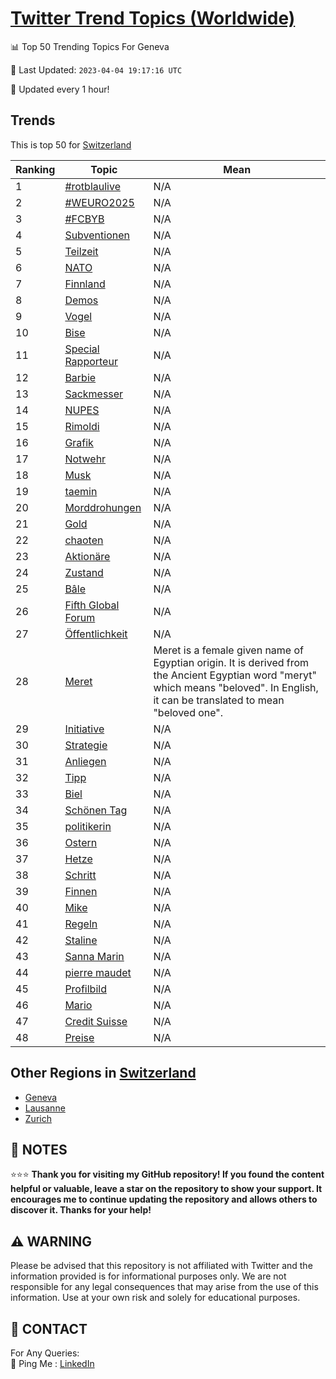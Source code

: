 [Twitter Trend Topics (Worldwide)](https://github.com/ErcinDedeoglu/Twitter-Trend-Topics)
==========


📊 Top 50 Trending Topics For Geneva

📆 Last Updated: `2023-04-04 19:17:16 UTC`

🔧 Updated every 1 hour!


## Trends

This is top 50 for [Switzerland](</Switzerland>)

| Ranking | Topic | Mean |
| ------- | ------------ | ------------ |
| 1 | [#rotblaulive](http://twitter.com/search?q=%23rotblaulive) | N/A |
| 2 | [#WEURO2025](http://twitter.com/search?q=%23WEURO2025) | N/A |
| 3 | [#FCBYB](http://twitter.com/search?q=%23FCBYB) | N/A |
| 4 | [Subventionen](http://twitter.com/search?q=Subventionen) | N/A |
| 5 | [Teilzeit](http://twitter.com/search?q=Teilzeit) | N/A |
| 6 | [NATO](http://twitter.com/search?q=NATO) | N/A |
| 7 | [Finnland](http://twitter.com/search?q=Finnland) | N/A |
| 8 | [Demos](http://twitter.com/search?q=Demos) | N/A |
| 9 | [Vogel](http://twitter.com/search?q=Vogel) | N/A |
| 10 | [Bise](http://twitter.com/search?q=Bise) | N/A |
| 11 | [Special Rapporteur](http://twitter.com/search?q=Special+Rapporteur) | N/A |
| 12 | [Barbie](http://twitter.com/search?q=Barbie) | N/A |
| 13 | [Sackmesser](http://twitter.com/search?q=Sackmesser) | N/A |
| 14 | [NUPES](http://twitter.com/search?q=NUPES) | N/A |
| 15 | [Rimoldi](http://twitter.com/search?q=Rimoldi) | N/A |
| 16 | [Grafik](http://twitter.com/search?q=Grafik) | N/A |
| 17 | [Notwehr](http://twitter.com/search?q=Notwehr) | N/A |
| 18 | [Musk](http://twitter.com/search?q=Musk) | N/A |
| 19 | [taemin](http://twitter.com/search?q=taemin) | N/A |
| 20 | [Morddrohungen](http://twitter.com/search?q=Morddrohungen) | N/A |
| 21 | [Gold](http://twitter.com/search?q=Gold) | N/A |
| 22 | [chaoten](http://twitter.com/search?q=chaoten) | N/A |
| 23 | [Aktionäre](http://twitter.com/search?q=Aktion%c3%a4re) | N/A |
| 24 | [Zustand](http://twitter.com/search?q=Zustand) | N/A |
| 25 | [Bâle](http://twitter.com/search?q=B%c3%a2le) | N/A |
| 26 | [Fifth Global Forum](http://twitter.com/search?q=Fifth+Global+Forum) | N/A |
| 27 | [Öffentlichkeit](http://twitter.com/search?q=%c3%96ffentlichkeit) | N/A |
| 28 | [Meret](http://twitter.com/search?q=Meret) | Meret is a female given name of Egyptian origin. It is derived from the Ancient Egyptian word "meryt" which means "beloved". In English, it can be translated to mean "beloved one". |
| 29 | [Initiative](http://twitter.com/search?q=Initiative) | N/A |
| 30 | [Strategie](http://twitter.com/search?q=Strategie) | N/A |
| 31 | [Anliegen](http://twitter.com/search?q=Anliegen) | N/A |
| 32 | [Tipp](http://twitter.com/search?q=Tipp) | N/A |
| 33 | [Biel](http://twitter.com/search?q=Biel) | N/A |
| 34 | [Schönen Tag](http://twitter.com/search?q=Sch%c3%b6nen+Tag) | N/A |
| 35 | [politikerin](http://twitter.com/search?q=politikerin) | N/A |
| 36 | [Ostern](http://twitter.com/search?q=Ostern) | N/A |
| 37 | [Hetze](http://twitter.com/search?q=Hetze) | N/A |
| 38 | [Schritt](http://twitter.com/search?q=Schritt) | N/A |
| 39 | [Finnen](http://twitter.com/search?q=Finnen) | N/A |
| 40 | [Mike](http://twitter.com/search?q=Mike) | N/A |
| 41 | [Regeln](http://twitter.com/search?q=Regeln) | N/A |
| 42 | [Staline](http://twitter.com/search?q=Staline) | N/A |
| 43 | [Sanna Marin](http://twitter.com/search?q=Sanna+Marin) | N/A |
| 44 | [pierre maudet](http://twitter.com/search?q=pierre+maudet) | N/A |
| 45 | [Profilbild](http://twitter.com/search?q=Profilbild) | N/A |
| 46 | [Mario](http://twitter.com/search?q=Mario) | N/A |
| 47 | [Credit Suisse](http://twitter.com/search?q=Credit+Suisse) | N/A |
| 48 | [Preise](http://twitter.com/search?q=Preise) | N/A |



## Other Regions in [Switzerland](</Switzerland>)

* [Geneva](</Switzerland/Geneva.md>)
* [Lausanne](</Switzerland/Lausanne.md>)
* [Zurich](</Switzerland/Zurich.md>)



## 📝 NOTES

⭐⭐⭐ **Thank you for visiting my GitHub repository! If you found the content helpful or valuable, leave a star on the repository to show your support. It encourages me to continue updating the repository and allows others to discover it. Thanks for your help!**


## ⚠️ WARNING

Please be advised that this repository is not affiliated with Twitter and the information provided is for informational purposes only. We are not responsible for any legal consequences that may arise from the use of this information. Use at your own risk and solely for educational purposes.


## 📨 CONTACT

 For Any Queries:  
            🏓 Ping Me : [LinkedIn](https://www.linkedin.com/in/ercindedeoglu/)
